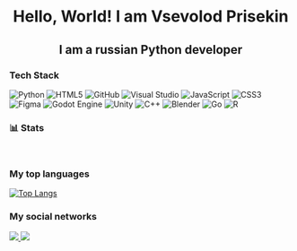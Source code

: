 <h1 align="center"> Hello, World! I am  Vsevolod Prisekin </h1>

<h2 align="center"> I am a russian Python developer </h2>

<h3> Tech Stack </h3>

![Python](https://img.shields.io/badge/python-3670A0?style=for-the-badge&logo=python&logoColor=ffdd54)
![HTML5](https://img.shields.io/badge/html5-%23E34F26.svg?style=for-the-badge&logo=html5&logoColor=white)
![GitHub](https://img.shields.io/badge/github-%23121011.svg?style=for-the-badge&logo=github&logoColor=white)
![Visual Studio](https://img.shields.io/badge/Visual%20Studio-5C2D91.svg?style=for-the-badge&logo=visual-studio&logoColor=white)
![JavaScript](https://img.shields.io/badge/javascript-%23323330.svg?style=for-the-badge&logo=javascript&logoColor=%23F7DF1E)
![CSS3](https://img.shields.io/badge/css3-%231572B6.svg?style=for-the-badge&logo=css3&logoColor=white)
![Figma](https://img.shields.io/badge/figma-%23F24E1E.svg?style=for-the-badge&logo=figma&logoColor=white)
![Godot Engine](https://img.shields.io/badge/GODOT-%23FFFFFF.svg?style=for-the-badge&logo=godot-engine)
![Unity](https://img.shields.io/badge/unity-%23000000.svg?style=for-the-badge&logo=unity&logoColor=white)
![C++](https://img.shields.io/badge/c++-%2300599C.svg?style=for-the-badge&logo=c%2B%2B&logoColor=white)
![Blender](https://img.shields.io/badge/blender-%23F5792A.svg?style=for-the-badge&logo=blender&logoColor=white)
![Go](https://img.shields.io/badge/go-%2300ADD8.svg?style=for-the-badge&logo=go&logoColor=white)
![R](https://img.shields.io/badge/r-%23276DC3.svg?style=for-the-badge&logo=r&logoColor=white)

<h3>📊 Stats </h3>
<div id="stat" align="center">
    <img src="https://github-profile-summary-cards.vercel.app/api/cards/profile-details?username=VsevolodCod&theme=github_dark" alt=""/>
    <img src="https://github-profile-summary-cards.vercel.app/api/cards/most-commit-language?username=VsevolodCod&theme=github_dark" alt=""/>
     <img src="https://github-profile-summary-cards.vercel.app/api/cards/stats?username=VsevolodCod&theme=github_dark" alt=""/>
</div>
<h3> My top languages </h3>

[![Top Langs](https://github-readme-stats.vercel.app/api/top-langs/?username=VsevolodCod&layout=compact&theme=vision-friendly-dark)](https://github.com/anuraghazra/github-readme-stats)


<h3>My social networks </h3>
<a href="https://t.me/Comando1207">
  <img src="https://img.shields.io/badge/Telegram-2CA5E0?style=for-the-badge&logo=telegram&logoColor=white">
</a>
<a href="mailto:vsevolod.prisekin2008@mail.ru">
  <img src="https://img.shields.io/badge/Gmail-D14836?style=for-the-badge&logo=gmail&logoColor=white">
</a>

